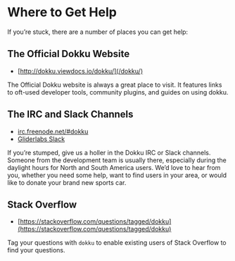 # Where to Get Help

If you’re stuck, there are a number of places you can get help:

## The Official Dokku Website

- [http://dokku.viewdocs.io/dokku/](/dokku/)

The Official Dokku website is always a great place to visit. It features links to oft-used developer tools, community plugins, and guides on using dokku.

## The IRC and Slack Channels

- [irc.freenode.net/#dokku](https://webchat.freenode.net/?channels=dokku)
- [Gliderlabs Slack](https://glider-slackin.herokuapp.com/)

If you’re stumped, give us a holler in the Dokku IRC or Slack channels. Someone from the development team is usually there, especially during the daylight hours for North and South America users. We’d love to hear from you, whether you need some help, want to find users in your area, or would like to donate your brand new sports car.

## Stack Overflow

- [https://stackoverflow.com/questions/tagged/dokku](https://stackoverflow.com/questions/tagged/dokku)

Tag your questions with `dokku` to enable existing users of Stack Overflow to find your questions.

